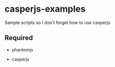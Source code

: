 # casperjs-examples

Sample scripts so I don't forget how to use casperjs

## Required

* phantomjs

* casperjs
